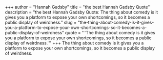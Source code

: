 +++
author = "Hannah Gadsby"
title = "the best Hannah Gadsby Quote"
description = "the best Hannah Gadsby Quote: The thing about comedy is it gives you a platform to expose your own shortcomings, so it becomes a public display of weirdness."
slug = "the-thing-about-comedy-is-it-gives-you-a-platform-to-expose-your-own-shortcomings-so-it-becomes-a-public-display-of-weirdness"
quote = '''The thing about comedy is it gives you a platform to expose your own shortcomings, so it becomes a public display of weirdness.'''
+++
The thing about comedy is it gives you a platform to expose your own shortcomings, so it becomes a public display of weirdness.
